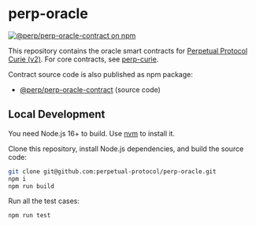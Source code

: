 # perp-oracle

[![@perp/perp-oracle-contract on npm](https://img.shields.io/npm/v/@perp/perp-oracle-contract?style=flat-square)](https://www.npmjs.com/package/@perp/perp-oracle-contract)

This repository contains the oracle smart contracts for [Perpetual Protocol Curie (v2)](https://perp.com/). For core contracts, see [perp-curie](https://github.com/perpetual-protocol/perp-curie).

Contract source code is also published as npm package:

- [@perp/perp-oracle-contract](https://www.npmjs.com/package/@perp/perp-oracle-contract) (source code)

## Local Development

You need Node.js 16+ to build. Use [nvm](https://github.com/nvm-sh/nvm) to install it.

Clone this repository, install Node.js dependencies, and build the source code:

```bash
git clone git@github.com:perpetual-protocol/perp-oracle.git
npm i
npm run build
```

Run all the test cases:

```bash
npm run test
```
